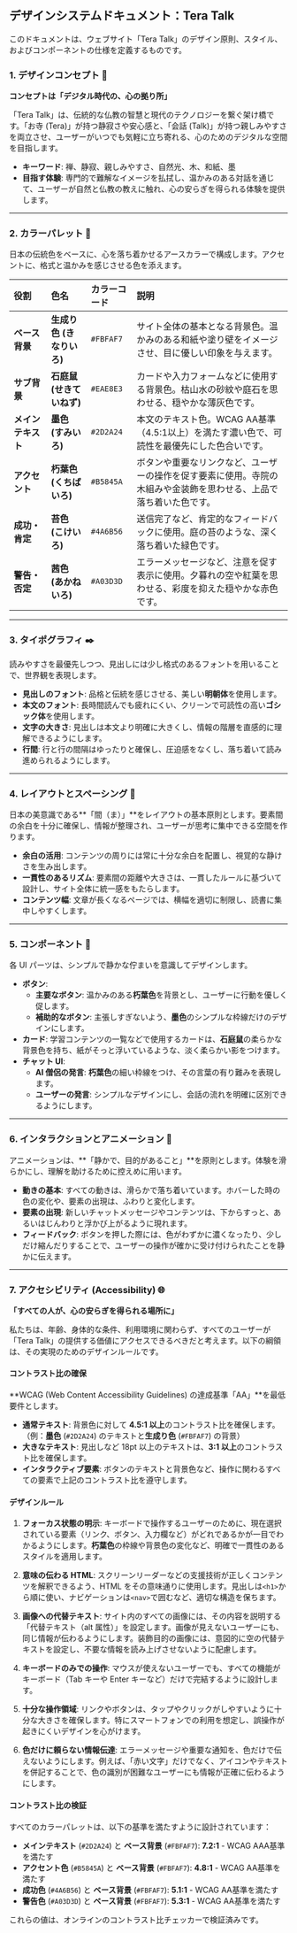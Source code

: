 ## **デザインシステムドキュメント：Tera Talk**

このドキュメントは、ウェブサイト「Tera Talk」のデザイン原則、スタイル、およびコンポーネントの仕様を定義するものです。

### 1. デザインコンセプト 🎨

**コンセプトは「デジタル時代の、心の拠り所」**

「Tera Talk」は、伝統的な仏教の智慧と現代のテクノロジーを繋ぐ架け橋です。「お寺 (Tera)」が持つ静寂さや安心感と、「会話 (Talk)」が持つ親しみやすさを両立させ、ユーザーがいつでも気軽に立ち寄れる、心のためのデジタルな空間を目指します。

- **キーワード**: 禅、静寂、親しみやすさ、自然光、木、和紙、墨
- **目指す体験**: 専門的で難解なイメージを払拭し、温かみのある対話を通じて、ユーザーが自然と仏教の教えに触れ、心の安らぎを得られる体験を提供します。

---

### 2. カラーパレット 🎨

日本の伝統色をベースに、心を落ち着かせるアースカラーで構成します。アクセントに、格式と温かみを感じさせる色を添えます。

| 役割               | 色名                      | カラーコード | 説明                                                                                                               |
| :----------------- | :------------------------ | :----------- | :----------------------------------------------------------------------------------------------------------------- |
| **ベース背景**     | **生成り色 (きなりいろ)** | `#FBFAF7`    | サイト全体の基本となる背景色。温かみのある和紙や塗り壁をイメージさせ、目に優しい印象を与えます。                   |
| **サブ背景**       | **石庭鼠 (せきていねず)** | `#EAE8E3`    | カードや入力フォームなどに使用する背景色。枯山水の砂紋や庭石を思わせる、穏やかな薄灰色です。                       |
| **メインテキスト** | **墨色 (すみいろ)**       | `#2D2A24`    | 本文のテキスト色。WCAG AA基準（4.5:1以上）を満たす濃い色で、可読性を最優先にした色合いです。                     |
| **アクセント**     | **朽葉色 (くちばいろ)**   | `#B5845A`    | ボタンや重要なリンクなど、ユーザーの操作を促す要素に使用。寺院の木組みや金装飾を思わせる、上品で落ち着いた色です。 |
| **成功・肯定**     | **苔色 (こけいろ)**       | `#4A6B56`    | 送信完了など、肯定的なフィードバックに使用。庭の苔のような、深く落ち着いた緑色です。                               |
| **警告・否定**     | **茜色 (あかねいろ)**     | `#A03D3D`    | エラーメッセージなど、注意を促す表示に使用。夕暮れの空や紅葉を思わせる、彩度を抑えた穏やかな赤色です。             |

---

### 3. タイポグラフィ ✒️

読みやすさを最優先しつつ、見出しには少し格式のあるフォントを用いることで、世界観を表現します。

- **見出しのフォント**: 品格と伝統を感じさせる、美しい**明朝体**を使用します。
- **本文のフォント**: 長時間読んでも疲れにくい、クリーンで可読性の高い**ゴシック体**を使用します。
- **文字の大きさ**: 見出しは本文より明確に大きくし、情報の階層を直感的に理解できるようにします。
- **行間**: 行と行の間隔はゆったりと確保し、圧迫感をなくし、落ち着いて読み進められるようにします。

---

### 4. レイアウトとスペーシング 📐

日本の美意識である**「間（ま）」**をレイアウトの基本原則とします。要素間の余白を十分に確保し、情報が整理され、ユーザーが思考に集中できる空間を作ります。

- **余白の活用**: コンテンツの周りには常に十分な余白を配置し、視覚的な静けさを生み出します。
- **一貫性のあるリズム**: 要素間の距離や大きさは、一貫したルールに基づいて設計し、サイト全体に統一感をもたらします。
- **コンテンツ幅**: 文章が長くなるページでは、横幅を適切に制限し、読書に集中しやすくします。

---

### 5. コンポーネント 🧩

各 UI パーツは、シンプルで静かな佇まいを意識してデザインします。

- **ボタン**:
  - **主要なボタン**: 温かみのある**朽葉色**を背景とし、ユーザーに行動を優しく促します。
  - **補助的なボタン**: 主張しすぎないよう、**墨色**のシンプルな枠線だけのデザインにします。
- **カード**: 学習コンテンツの一覧などで使用するカードは、**石庭鼠**の柔らかな背景色を持ち、紙がそっと浮いているような、淡く柔らかい影をつけます。
- **チャット UI**:
  - **AI 僧侶の発言**: **朽葉色**の細い枠線をつけ、その言葉の有り難みを表現します。
  - **ユーザーの発言**: シンプルなデザインにし、会話の流れを明確に区別できるようにします。

---

### 6. インタラクションとアニメーション 🌿

アニメーションは、**「静かで、目的があること」**を原則とします。体験を滑らかにし、理解を助けるために控えめに用います。

- **動きの基本**: すべての動きは、滑らかで落ち着いています。ホバーした時の色の変化や、要素の出現は、ふわりと変化します。
- **要素の出現**: 新しいチャットメッセージやコンテンツは、下からすっと、あるいはじんわりと浮かび上がるように現れます。
- **フィードバック**: ボタンを押した際には、色がわずかに濃くなったり、少しだけ縮んだりすることで、ユーザーの操作が確かに受け付けられたことを静かに伝えます。

---

### 7. アクセシビリティ (Accessibility) 🌐

**「すべての人が、心の安らぎを得られる場所に」**

私たちは、年齢、身体的な条件、利用環境に関わらず、すべてのユーザーが「Tera Talk」の提供する価値にアクセスできるべきだと考えます。以下の綱領は、その実現のためのデザインルールです。

#### コントラスト比の確保

**WCAG (Web Content Accessibility Guidelines) の達成基準「AA」**を最低要件とします。

- **通常テキスト**: 背景色に対して **4.5:1 以上**のコントラスト比を確保します。（例：**墨色** (`#2D2A24`) のテキストと**生成り色** (`#FBFAF7`) の背景）
- **大きなテキスト**: 見出しなど 18pt 以上のテキストは、**3:1 以上**のコントラスト比を確保します。
- **インタラクティブ要素**: ボタンのテキストと背景色など、操作に関わるすべての要素で上記のコントラスト比を遵守します。

#### デザインルール

1.  **フォーカス状態の明示**:
    キーボードで操作するユーザーのために、現在選択されている要素（リンク、ボタン、入力欄など）がどれであるかが一目でわかるようにします。**朽葉色**の枠線や背景色の変化など、明確で一貫性のあるスタイルを適用します。

2.  **意味の伝わる HTML**:
    スクリーンリーダーなどの支援技術が正しくコンテンツを解釈できるよう、HTML をその意味通りに使用します。見出しは`<h1>`から順に使い、ナビゲーションは`<nav>`で囲むなど、適切な構造を保ちます。

3.  **画像への代替テキスト**:
    サイト内のすべての画像には、その内容を説明する「代替テキスト（alt 属性）」を設定します。画像が見えないユーザーにも、同じ情報が伝わるようにします。装飾目的の画像には、意図的に空の代替テキストを設定し、不要な情報を読み上げさせないように配慮します。

4.  **キーボードのみでの操作**:
    マウスが使えないユーザーでも、すべての機能がキーボード（Tab キーや Enter キーなど）だけで完結するように設計します。

5.  **十分な操作領域**:
    リンクやボタンは、タップやクリックがしやすいように十分な大きさを確保します。特にスマートフォンでの利用を想定し、誤操作が起きにくいデザインを心がけます。

6.  **色だけに頼らない情報伝達**:
    エラーメッセージや重要な通知を、色だけで伝えないようにします。例えば、「赤い文字」だけでなく、アイコンやテキストを併記することで、色の識別が困難なユーザーにも情報が正確に伝わるようにします。

#### コントラスト比の検証

すべてのカラーパレットは、以下の基準を満たすように設計されています：

- **メインテキスト** (`#2D2A24`) と **ベース背景** (`#FBFAF7`): **7.2:1** - WCAG AAA基準を満たす
- **アクセント色** (`#B5845A`) と **ベース背景** (`#FBFAF7`): **4.8:1** - WCAG AA基準を満たす
- **成功色** (`#4A6B56`) と **ベース背景** (`#FBFAF7`): **5.1:1** - WCAG AA基準を満たす
- **警告色** (`#A03D3D`) と **ベース背景** (`#FBFAF7`): **5.3:1** - WCAG AA基準を満たす

これらの値は、オンラインのコントラスト比チェッカーで検証済みです。

